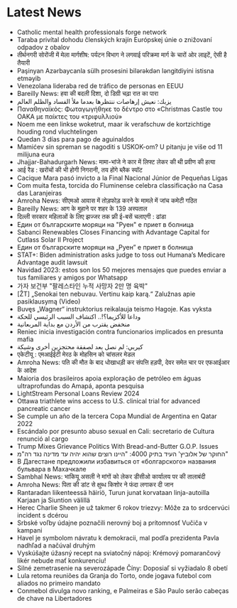 # Latest News
-  Catholic mental health professionals forge network
-  Taraba privítal dohodu členských krajín Európskej únie o znižovaní odpadov z obalov
-  तीर्थनगरी सोरोंजी में मेला मार्गशीष: पर्यटन विभाग ने लगवाई परिक्रमा मार्ग के चारों ओर लाइटें, ऐसी है तैयारी
-  Paşinyan Azərbaycanla sülh prosesini bilərəkdən ləngitdiyini istisna etməyib
-  Venezolana lideraba red de tráfico de personas en EEUU
-  Bareilly News: हवा की बदली दिशा, दो डिग्री चढ़ा रात का पारा
-  يزبك: نعيش إرهاصات ننتظرها بعدما ملأ الفساد والظلم العالم
-  Παναθηναϊκός: Φωταγωγήθηκε το δέντρο στο «Christmas Castle του ΟΑΚΑ με παίκτες του «τριφυλλιού»
-  Noem me een linkse woketrut, maar ik verafschuw de kortzichtige houding rond vluchtelingen
-  Quedan 3 días para pago de aguinaldos
-  Mamićev sin spreman se nagoditi s USKOK-om? U pitanju je više od 11 milijuna eura
-  Jhajjar-Bahadurgarh News: मामा-भांजे ने कार में लिफ्ट लेकर की थी प्रवीण की हत्या
-  आई रैड : खरोंचों की भी होगी निगरानी, तय होंगे ब्लैक स्पॉट
-  Cacique Mara pasó invicto a la Final Nacional Júnior de Pequeñas Ligas
-  Com muita festa, torcida do Fluminense celebra classificação na Casa das Laranjeiras
-  Amroha News: सीएमओ आवास में तोड़फोड़ करने के मामले में जांच कमेटी गठित
-  Bareilly News: आग के मुहाने पर शहर के 139 अस्पताल
-  दिल्ली सरकार महिलाओं के लिए झज्जर तक फ्री ई-बसें चलाएगी : ढांडा
-  Един от българските моряци на "Руен" е приет в болница
-  Sabanci Renewables Closes Financing with Advantage Capital for Cutlass Solar II Project
-  Един от българските моряци на „Руен” е приет в болница
-  STAT+: Biden administration asks judge to toss out Humana’s Medicare Advantage audit lawsuit
-  Navidad 2023: estos son los 50 mejores mensajes que puedes enviar a tus familiares y amigos por Whatsapp
-  가자 보건부 "팔레스타인 누적 사망자 2만 명 육박"
-  [ŽT] „Senokai ten nebuvau. Vertinu kaip karą.“ Zalužnas apie pasiklausymą (Video)
-  Buvęs „Wagner“ instruktorius reikalauja teismo Hagoje. Kas vyksta
-  وداعا للأكزيما؟!.. اكتشاف السبب الرئيسي للحكة
-  منخفض يقترب من الأردن مع بداية المربعانية
-  Reniec inicia investigación contra funcionarios implicados en presunta mafia
-  كيربي: لم نصل بعد لصفقة محتجزين أخرى وشيكة
-  एकेटीयू : एमआईईटी मेरठ के मोहसिन को चांसलर मेडल
-  Amroha News: पति की मौत के बाद धोखाधड़ी कर संपत्ति हड़पी, देवर समेत चार पर एफआईआर के आदेश
-  Maioria dos brasileiros apoia exploração de petróleo em águas ultraprofundas do Amapá, aponta pesquisa
-  LightStream Personal Loans Review 2024
-  Ottawa triathlete wins access to U.S. clinical trial for advanced pancreatic cancer
-  Se cumple un año de la tercera Copa Mundial de Argentina en Qatar 2022
-  Escándalo por presunto abuso sexual en Cali: secretario de Cultura renunció al cargo
-  Trump Mixes Grievance Politics With Bread-and-Butter G.O.P. Issues
-  החוקר של אלוביץ' העיד בתיק 4000: "היינו רוצים שהוא יהיה עד מדינה נגד רה"מ"
-  В Дагестане предложили избавиться от «болгарского» названия бульвара в Махачкале
-  Sambhal News: भाकियू असली ने मांगों को लेकर डीसीओ कार्यालय पर की तालाबंदी
-  Amroha News: पिता की डांट से क्षुब्ध किशोर ने फंदा लगाकर दी जान
-  Rantaradan liikenteessä häiriö, Turun junat korvataan linja-autoilla Karjaan ja Siuntion välillä
-  Herec Charlie Sheen je už takmer 6 rokov triezvy: Môže za to srdcervúci incident s dcérou
-  Srbské voľby údajne poznačili nerovný boj a prítomnosť Vučiča v kampani
-  Havel je symbolom návratu k demokracii, mal podľa prezidenta Pavla nadhľad a načúval druhým
-  Vyskúšajte úžasný recept na sviatočný nápoj: Krémový pomarančový likér nebude mať konkurenciu!
-  Silné zemetrasenie na severozápade Číny: Doposiaľ si vyžiadalo 8 obetí
-  Lula retoma reuniões da Granja do Torto, onde jogava futebol com aliados no primeiro mandato
-  Conmebol divulga novo ranking, e Palmeiras e São Paulo serão cabeças de chave na Libertadores
